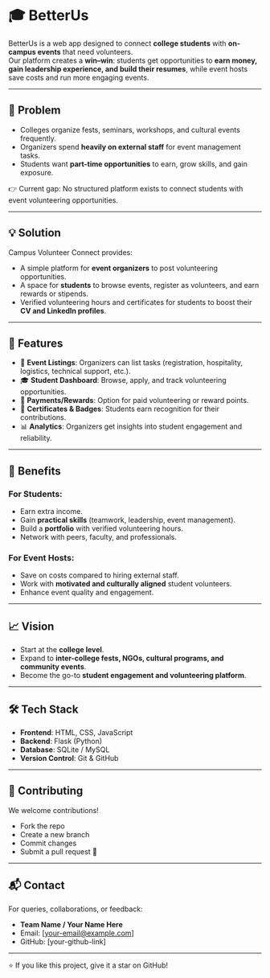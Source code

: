 # 🎓 BetterUs

BetterUs is a web app designed to connect **college students** with **on-campus events** that need volunteers.  
Our platform creates a **win–win**: students get opportunities to **earn money, gain leadership experience, and build their resumes**, while event hosts save costs and run more engaging events.  

---

## 🚀 Problem
- Colleges organize fests, seminars, workshops, and cultural events frequently.  
- Organizers spend **heavily on external staff** for event management tasks.  
- Students want **part-time opportunities** to earn, grow skills, and gain exposure.  

👉 Current gap: No structured platform exists to connect students with event volunteering opportunities.  

---

## 💡 Solution
Campus Volunteer Connect provides:  
- A simple platform for **event organizers** to post volunteering opportunities.  
- A space for **students** to browse events, register as volunteers, and earn rewards or stipends.  
- Verified volunteering hours and certificates for students to boost their **CV and LinkedIn profiles**.  

---

## 🎯 Features
- 📝 **Event Listings**: Organizers can list tasks (registration, hospitality, logistics, technical support, etc.).  
- 🎓 **Student Dashboard**: Browse, apply, and track volunteering opportunities.  
- 💸 **Payments/Rewards**: Option for paid volunteering or reward points.  
- 🏅 **Certificates & Badges**: Students earn recognition for their contributions.  
- 📊 **Analytics**: Organizers get insights into student engagement and reliability.  

---

## 🌟 Benefits
### For Students:
- Earn extra income.  
- Gain **practical skills** (teamwork, leadership, event management).  
- Build a **portfolio** with verified volunteering hours.  
- Network with peers, faculty, and professionals.  

### For Event Hosts:
- Save on costs compared to hiring external staff.  
- Work with **motivated and culturally aligned** student volunteers.  
- Enhance event quality and engagement.  

---

## 📈 Vision
- Start at the **college level**.  
- Expand to **inter-college fests, NGOs, cultural programs, and community events**.  
- Become the go-to **student engagement and volunteering platform**.  

---

## 🛠️ Tech Stack
- **Frontend**: HTML, CSS, JavaScript  
- **Backend**: Flask (Python)  
- **Database**: SQLite / MySQL  
- **Version Control**: Git & GitHub  

---

## 🤝 Contributing
We welcome contributions!  
- Fork the repo  
- Create a new branch  
- Commit changes  
- Submit a pull request 🚀  

---

## 📬 Contact
For queries, collaborations, or feedback:  
- **Team Name / Your Name Here**  
- Email: [your-email@example.com]  
- GitHub: [your-github-link]  

---

⭐ If you like this project, give it a star on GitHub!  
